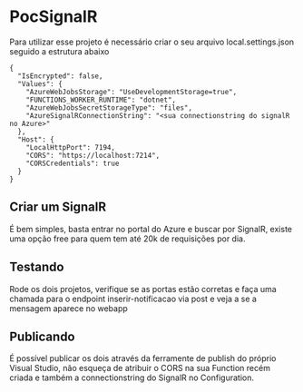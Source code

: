 # PocSignalR
Para utilizar esse projeto é necessário criar o seu arquivo local.settings.json seguido a estrutura abaixo
```
{
  "IsEncrypted": false,
  "Values": {
    "AzureWebJobsStorage": "UseDevelopmentStorage=true",
    "FUNCTIONS_WORKER_RUNTIME": "dotnet",
    "AzureWebJobsSecretStorageType": "files",
    "AzureSignalRConnectionString": "<sua connectionstring do signalR no Azure>"
  },
  "Host": {
    "LocalHttpPort": 7194,
    "CORS": "https://localhost:7214",
    "CORSCredentials": true
  }
}
```

## Criar um SignalR
É bem simples, basta entrar no portal do Azure e buscar por SignalR, existe uma opção free para quem tem até 20k de requisições por dia.

## Testando
Rode os dois projetos, verifique se as portas estão corretas e faça uma chamada para o endpoint inserir-notificacao via post e veja a se a mensagem aparece no webapp

## Publicando
É possível publicar os dois através da ferramente de publish do próprio Visual Studio, não esqueça de atribuir o CORS na sua Function recém criada e também a connectionstring do SignalR no Configuration.
